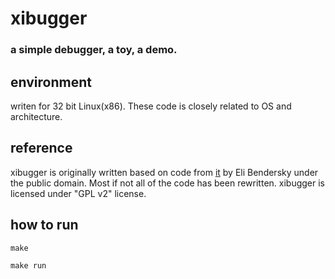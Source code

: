 # xibugger

### a simple debugger, a toy, a demo.

## environment
writen for 32 bit Linux(x86). These code is closely related to OS and architecture.

## reference
xibugger is originally written based on code from [it](http://eli.thegreenplace.net/2011/01/23/how-debuggers-work-part-1/) by Eli Bendersky under the public domain. Most if not all of the code has been rewritten. xibugger is licensed under "GPL v2" license.

## how to run
`make`

`make run`
